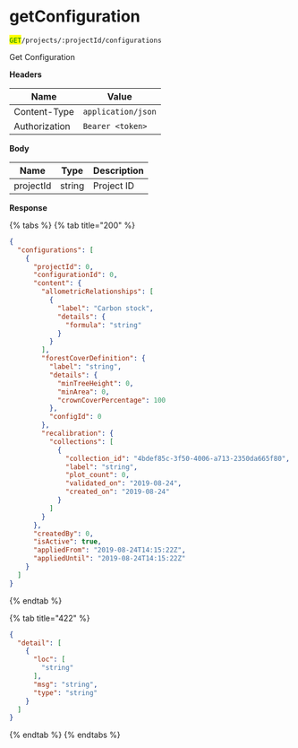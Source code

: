 # getConfiguration

<mark style="color:green;">`GET`</mark>`/projects/:projectId/configurations`

Get Configuration

**Headers**

| Name          | Value              |
| ------------- | ------------------ |
| Content-Type  | `application/json` |
| Authorization | `Bearer <token>`   |

**Body**

| Name      | Type   | Description |
| --------- | ------ | ----------- |
| projectId | string | Project ID  |

**Response**

{% tabs %}
{% tab title="200" %}
```json
{
  "configurations": [
    {
      "projectId": 0,
      "configurationId": 0,
      "content": {
        "allometricRelationships": [
          {
            "label": "Carbon stock",
            "details": {
              "formula": "string"
            }
          }
        ],
        "forestCoverDefinition": {
          "label": "string",
          "details": {
            "minTreeHeight": 0,
            "minArea": 0,
            "crownCoverPercentage": 100
          },
          "configId": 0
        },
        "recalibration": {
          "collections": [
            {
              "collection_id": "4bdef85c-3f50-4006-a713-2350da665f80",
              "label": "string",
              "plot_count": 0,
              "validated_on": "2019-08-24",
              "created_on": "2019-08-24"
            }
          ]
        }
      },
      "createdBy": 0,
      "isActive": true,
      "appliedFrom": "2019-08-24T14:15:22Z",
      "appliedUntil": "2019-08-24T14:15:22Z"
    }
  ]
}
```
{% endtab %}

{% tab title="422" %}
```json
{
  "detail": [
    {
      "loc": [
        "string"
      ],
      "msg": "string",
      "type": "string"
    }
  ]
}
```
{% endtab %}
{% endtabs %}

